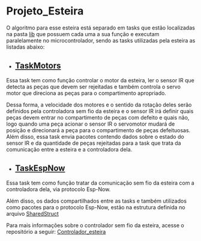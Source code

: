 # Projeto_Esteira
O algoritmo para esse esteira está separado em tasks que estão localizadas na pasta [lib](./lib) que possuem cada uma a sua função e executam paralelamente no microcontrolador, sendo as tasks utilizadas pela esteira as listadas abaixo:

- ## [TaskMotors](./lib/TaskMotors/src)

Essa task tem como função controlar o motor da esteira, ler o sensor IR que detecta as peças que devem ser rejeitadas e também controla o servo motor que direciona as peças para o compartimento apropriado.

  Dessa forma, a velocidade dos motores e o sentido da rotação deles serão definidos pela controladora sem fio da esteira e o sensor IR irá definir quais peças devem entrar no compartimento de peças com defeito e quais não, logo quando uma peça acionar o sensor IR o servomotor mudará de posição e direcionará a peça para o compartimento de peças defeituosas. Além disso, essa task envia pacotes contendo dados sobre o estado do sensor IR e da quantidade de peças rejeitadas para a task que trata da comunicação entre a esteira e a controladora dela.
- ## [TaskEspNow](./lib/TaskEspNow/src/)

Essa task tem como função tratar da comunicação sem fio da esteira com a controladora dela, via protocolo Esp-Now.

Além disso, os dados compartilhados entre as tasks e também utilizados como pacotes para o protocolo Esp-Now, estão na estrutura definida no arquivo [SharedStruct](./lib/SharedStruct/src)

Para mais informações sobre o controlador sem fio da esteira, acesse o repositório a seguir: [Controlador_esteira](https://github.com/Matheus-de-Sousa/Controlador_esteira) 
